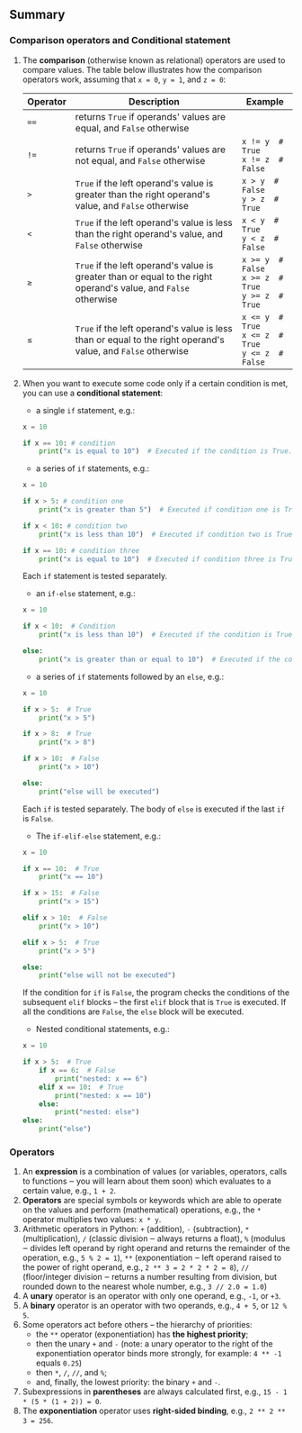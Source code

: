 ## Summary

### Comparison operators and Conditional statement
1. The **comparison** (otherwise known as relational) operators are used to compare values. The table below illustrates how the comparison operators work, assuming that `x = 0`, `y = 1`, and `z = 0`:

   | Operator | Description | Example                                        |
   |----------|------------------------------------------------|--------|
   | `==`     | returns `True` if operands' values are equal, and `False` otherwise |                                                |
   | `!=`     | returns `True` if operands' values are not equal, and `False` otherwise| ```x != y  # True``` <br/> ```x != z  # False``` |
   | `>`      | `True` if the left operand's value is greater than the right operand's value, and `False` otherwise | ```x > y  # False``` <br/> ```y > z  # True``` |
   | `<`      | `True` if the left operand's value is less than the right operand's value, and `False` otherwise | ```x < y  # True``` <br/> ```y < z  # False``` |
   | `≥`      | `True` if the left operand's value is greater than or equal to the right operand's value, and `False` otherwise | ```x >= y  # False``` <br/> ```x >= z  # True``` <br/> ```y >= z  # True``` |
   | `≤`      | `True` if the left operand's value is less than or equal to the right operand's value, and `False` otherwise | ```x <= y  # True``` <br/> ```x <= z  # True``` <br/> ```y <= z  # False``` |

2. When you want to execute some code only if a certain condition is met, you can use a **conditional statement**:
   - a single `if` statement, e.g.:
   ```python
   x = 10

   if x == 10: # condition
       print("x is equal to 10")  # Executed if the condition is True.
   ```
   - a series of `if` statements, e.g.:
   ```python
   x = 10

   if x > 5: # condition one
       print("x is greater than 5")  # Executed if condition one is True.
   
   if x < 10: # condition two
       print("x is less than 10")  # Executed if condition two is True.
   
   if x == 10: # condition three
       print("x is equal to 10")  # Executed if condition three is True. 
   ```
   Each `if` statement is tested separately.

   - an `if-else` statement, e.g.:
   ```python
   x = 10

   if x < 10:  # Condition
       print("x is less than 10")  # Executed if the condition is True.
   
   else:
       print("x is greater than or equal to 10")  # Executed if the condition is False.
   ```
   - a series of `if` statements followed by an `else`, e.g.:
   ```python
   x = 10
   
   if x > 5:  # True
       print("x > 5")
   
   if x > 8:  # True
       print("x > 8")
   
   if x > 10:  # False
       print("x > 10")
   
   else:
       print("else will be executed")
   ```
   Each `if` is tested separately. The body of `else` is executed if the last `if` is `False`.

   - The `if-elif-else` statement, e.g.:
   ```python
   x = 10
   
   if x == 10:  # True
       print("x == 10")
   
   if x > 15:  # False
       print("x > 15")
   
   elif x > 10:  # False
       print("x > 10")
   
   elif x > 5:  # True
       print("x > 5")
   
   else:
       print("else will not be executed")
   ```
   If the condition for `if` is `False`, the program checks the conditions of the subsequent `elif` blocks – the first `elif` block that is `True` is executed. If all the conditions are `False`, the `else` block will be executed.
   
   - Nested conditional statements, e.g.:
   ```python
   x = 10
   
   if x > 5:  # True
       if x == 6:  # False
           print("nested: x == 6")
       elif x == 10:  # True
           print("nested: x == 10")
       else:
           print("nested: else")
   else:
       print("else")
   ```


### Operators
1. An **expression** is a combination of values (or variables, operators, calls to functions ‒ you will learn about them soon) which evaluates to a certain value, e.g., `1 + 2`.
2. **Operators** are special symbols or keywords which are able to operate on the values and perform (mathematical) operations, e.g., the `*` operator multiplies two values: `x * y`.
3. Arithmetic operators in Python: `+` (addition), `-` (subtraction), `*` (multiplication), `/` (classic division ‒ always returns a float), `%` (modulus ‒ divides left operand by right operand and returns the remainder of the operation, e.g., `5 % 2 = 1`), `**` (exponentiation ‒ left operand raised to the power of right operand, e.g., `2 ** 3 = 2 * 2 * 2 = 8`), `//` (floor/integer division ‒ returns a number resulting from division, but rounded down to the nearest whole number, e.g., `3 // 2.0 = 1.0`)
4. A **unary** operator is an operator with only one operand, e.g., `-1`, or `+3`.
5. A **binary** operator is an operator with two operands, e.g., `4 + 5`, or `12 % 5`.
6. Some operators act before others – the hierarchy of priorities:
   - the `**` operator (exponentiation) has **the highest priority**;
   - then the unary `+` and `-` (note: a unary operator to the right of the exponentiation operator binds more strongly, for example: `4 ** -1` equals `0.25`)
   - then `*`, `/`, `//`, and `%`;
   - and, finally, the lowest priority: the binary `+` and `-`.
7. Subexpressions in **parentheses** are always calculated first, e.g., `15 - 1 * (5 * (1 + 2)) = 0`.
8. The **exponentiation** operator uses **right-sided binding**, e.g., `2 ** 2 ** 3 = 256`.
